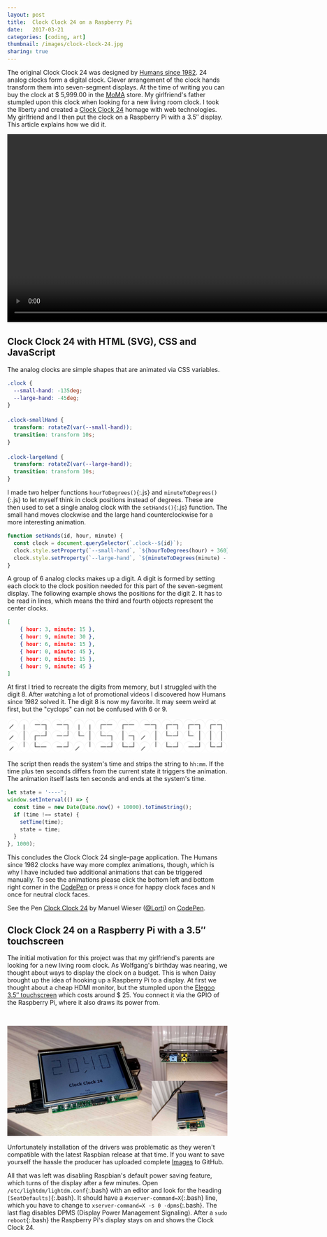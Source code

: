 ```yaml
---
layout: post
title:  Clock Clock 24 on a Raspberry Pi
date:   2017-03-21
categories: [coding, art]
thumbnail: /images/clock-clock-24.jpg
sharing: true
---
```


The original Clock Clock 24 was designed by [Humans since 1982]. 24 analog clocks form a digital clock. Clever arrangement of the clock hands transform them into seven-segment displays. At the time of writing you can buy the clock at $ 5,999.00 in the [MoMA] store. My girlfriend's father stumpled upon this clock when looking for a new living room clock. I took the liberty and created a [Clock Clock 24] homage with web technologies. My girlfriend and I then put the clock on a Raspberry Pi with a 3.5″ display. This article explains how we did it.

<video width="990" height="430" autoplay controls preload="auto" loop>
    <source src="/images/clock-clock-24.mp4" type="video/mp4">
</video>

## Clock Clock 24 with HTML (SVG), CSS and JavaScript

The analog clocks are simple shapes that are animated via CSS variables.

``` css
.clock {
  --small-hand: -135deg;
  --large-hand: -45deg;
}

.clock-smallHand {
  transform: rotateZ(var(--small-hand));
  transition: transform 10s;
}

.clock-largeHand {
  transform: rotateZ(var(--large-hand));
  transition: transform 10s;
}
```

I made two helper functions `hourToDegrees()`{:.js} and `minuteToDegrees()`{:.js} to let myself think in clock positions instead of degrees. These are then used to set a single analog clock with the `setHands()`{:.js} function. The small hand moves clockwise and the large hand counterclockwise for a more interesting animation.

``` js
function setHands(id, hour, minute) {
  const clock = document.querySelector(`.clock--${id}`);
  clock.style.setProperty(`--small-hand`, `${hourToDegrees(hour) + 360}deg`);
  clock.style.setProperty(`--large-hand`, `${minuteToDegrees(minute) - 360}deg`);
}
```

A group of 6 analog clocks makes up a digit. A digit is formed by setting each clock to the clock position needed for this part of the seven-segment display. The following example shows the positions for the digit 2. It has to be read in lines, which means the third and fourth objects represent the center clocks.

``` json
[
    { hour: 3, minute: 15 },
    { hour: 9, minute: 30 },
    { hour: 6, minute: 15 },
    { hour: 0, minute: 45 },
    { hour: 0, minute: 15 },
    { hour: 9, minute: 45 }
]
```

At first I tried to recreate the digits from memory, but I struggled with the digit 8. After watching a lot of promotional videos I discovered how Humans since 1982 solved it. The digit 8 is now my favorite. It may seem weird at first, but the "cyclops" can not be confused with 6 or 9.

![](/images/clock-clock-24-digits.png)

The script then reads the system's time and strips the string to `hh:mm`. If the time plus ten seconds differs from the current state it triggers the animation. The animation itself lasts ten seconds and ends at the system's time.

``` js
let state = '----';
window.setInterval(() => {
  const time = new Date(Date.now() + 10000).toTimeString();
  if (time !== state) {
    setTime(time);
    state = time;
  }
}, 1000);
```

This concludes the Clock Clock 24 single-page application. The Humans since 1982 clocks have way more complex animations, though, which is why I have included two additional animations that can be triggered manually. To see the animations please click the bottom left and bottom right corner in the [CodePen] or press `H` once for happy clock faces and `N` once for neutral clock faces.

<p data-height="720" data-theme-id="0" data-slug-hash="XpQewQ" data-default-tab="result" data-user="Lorti" data-embed-version="2" data-pen-title="Clock Clock 24" class="codepen">See the Pen <a href="http://codepen.io/Lorti/pen/XpQewQ/">Clock Clock 24</a> by Manuel Wieser (<a href="http://codepen.io/Lorti">@Lorti</a>) on <a href="http://codepen.io">CodePen</a>.</p>
<script async src="https://production-assets.codepen.io/assets/embed/ei.js"></script>

## Clock Clock 24 on a Raspberry Pi with a 3.5″ touchscreen

The initial motivation for this project was that my girlfriend's parents are looking for a new living room clock. As Wolfgang's birthday was nearing, we thought about ways to display the clock on a budget. This is when Daisy brought up the idea of hooking up a Raspberry Pi to a display. At first we thought about a cheap HDMI monitor, but the stumpled upon the <a rel="nofollow" href="https://www.amazon.de/gp/product/B01JRUH0CY/ref=as_li_tl?ie=UTF8&camp=1638&creative=6742&creativeASIN=B01JRUH0CY&linkCode=as2&tag=manuninja-21">Elegoo 3.5″ touchscreen</a> which costs around $ 25. You connect it via the GPIO of the Raspberry Pi, where it also draws its power from.

<img src="http://ir-de.amazon-adsystem.com/e/ir?t=manuninja-21&l=as2&o=3&a=B01JRUH0CY" width="1" height="1" border="0" alt="" style="border:none !important; margin:0px !important;" />

![](/images/clock-clock-24-on-a-raspberry-pi-with-a-3-5-inch-touchscreen.jpg)

Unfortunately installation of the drivers was problematic as they weren't compatible with the latest Raspbian release at that time. If you want to save yourself the hassle the producer has uploaded complete [Images] to GitHub.

All that was left was disabling Raspbian's default power saving feature, which turns of the display after a few minutes. Open `/etc/lightdm/lightdm.conf`{:.bash} with an editor and look for the heading `[SeatDefaults]`{:.bash}. It should have a `#xserver-command=X`{:.bash} line, which you have to change to `xserver-command=X -s 0 -dpms`{:.bash}. The last flag disables DPMS (Display Power Management Signaling). After a `sudo reboot`{:.bash} the Raspberry Pi's display stays on and shows the Clock Clock 24.

[CodePen]: http://codepen.io/Lorti/pen/XpQewQ/
[Humans since 1982]: http://www.humanssince1982.com/
[Clock Clock 24]: http://cc24.g01l.eu/
[Images]: https://github.com/goodtft/LCD-show/wiki/Images-Download-address
[MoMA]: https://store.moma.org/museum/moma/ProductDisplay_Clock-Clock-24-_10451_10001_238891_-1_26663_11551
